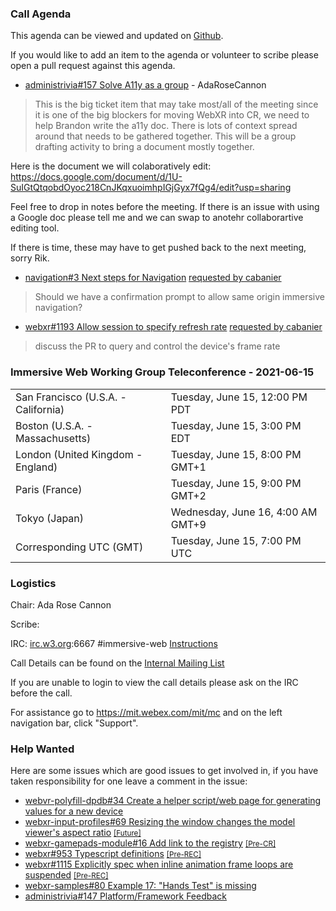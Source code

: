 ### Call Agenda

This agenda can be viewed and updated on [Github](https://github.com/immersive-web/administrivia/blob/main/meetings/wg/2021-06-15-Immersive_Web_Working_Group_Teleconference-agenda.md).

If you would like to add an item to the agenda or volunteer to scribe please open a pull request against this agenda.



* [administrivia#157 Solve A11y as a group](https://github.com/immersive-web/administrivia/issues/157) - AdaRoseCannon
> This is the big ticket item that may take most/all of the meeting since it is one of the big blockers for moving WebXR into CR, we need to help Brandon write the a11y doc. There is lots of context spread around that needs to be gathered together. This will be a group drafting activity to bring a document mostly together. 

Here is the document we will colaboratively edit: https://docs.google.com/document/d/1U-SuIGtQtqobdOyoc218CnJKqxuoimhpIGjGyx7fQg4/edit?usp=sharing

Feel free to drop in notes before the meeting. If there is an issue with using a Google doc please tell me and we can swap to anotehr collaborartive editing tool. 

If there is time, these may have to get pushed back to the next meeting, sorry Rik.

* [navigation#3 Next steps for Navigation](https://github.com/immersive-web/navigation/issues/3) [requested by cabanier](https://github.com/immersive-web/navigation/issues/3#issuecomment-831586081)
> Should we have a confirmation prompt to allow same origin immersive navigation?

* [webxr#1193 Allow session to specify refresh rate](https://github.com/immersive-web/webxr/issues/1193) [requested by cabanier](https://github.com/immersive-web/webxr/issues/1193#issuecomment-851827424)
> discuss the PR to query and control the device's frame rate

### Immersive Web Working Group Teleconference - 2021-06-15

<table>
<tr><td> San Francisco (U.S.A. - California) <td> Tuesday, June 15, 12:00 PM PDT
<tr><td> Boston (U.S.A. - Massachusetts) <td> Tuesday, June 15, 3:00 PM EDT
<tr><td> London (United Kingdom - England) <td> Tuesday, June 15, 8:00 PM GMT+1
<tr><td> Paris (France) <td> Tuesday, June 15, 9:00 PM GMT+2
<tr><td> Tokyo (Japan) <td> Wednesday, June 16, 4:00 AM GMT+9
<tr><td> Corresponding UTC (GMT) <td> Tuesday, June 15, 7:00 PM UTC
</table>

### Logistics

Chair: Ada Rose Cannon

Scribe:

IRC: [irc.w3.org](http://irc.w3.org/):6667 #immersive-web [Instructions](https://github.com/immersive-web/administrivia/blob/main/IRC.md)

Call Details can be found on the [Internal Mailing List](https://lists.w3.org/Archives/Member/internal-immersive-web/2019Feb/0002.html)

If you are unable to login to view the call details please ask on the IRC before the call.

For assistance go to https://mit.webex.com/mit/mc  and on the left navigation bar, click "Support".

### Help Wanted

Here are some issues which are good issues to get involved in, if you have taken responsibility for one leave a comment in the issue:

- [webvr-polyfill-dpdb#34 Create a helper script/web page for generating values for a new device](https://github.com/immersive-web/webvr-polyfill-dpdb/issues/34)
- [webxr-input-profiles#69 Resizing the window changes the model viewer's aspect ratio](https://github.com/immersive-web/webxr-input-profiles/issues/69) [<small>[Future]</small>](https://api.github.com/repos/immersive-web/webxr-input-profiles/milestones/4)
- [webxr-gamepads-module#16 Add link to the registry](https://github.com/immersive-web/webxr-gamepads-module/issues/16) [<small>[Pre-CR]</small>](https://api.github.com/repos/immersive-web/webxr-gamepads-module/milestones/1)
- [webxr#953 Typescript definitions](https://github.com/immersive-web/webxr/issues/953) [<small>[Pre-REC]</small>](https://api.github.com/repos/immersive-web/webxr/milestones/16)
- [webxr#1115 Explicitly spec when inline animation frame loops are suspended](https://github.com/immersive-web/webxr/issues/1115) [<small>[Pre-REC]</small>](https://api.github.com/repos/immersive-web/webxr/milestones/16)
- [webxr-samples#80 Example 17: "Hands Test" is missing](https://github.com/immersive-web/webxr-samples/issues/80)
- [administrivia#147 Platform/Framework Feedback](https://github.com/immersive-web/administrivia/issues/147)


              
